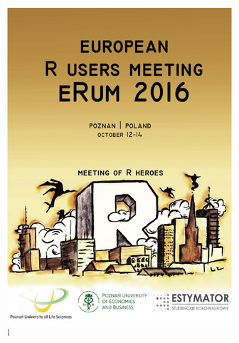 <a href="https://github.com/eRum2016/Book-of-abstracts/blob/master/boa.pdf" rel="some text">![Book of Abstracts](figs/front_cover.jpg)]</a>
